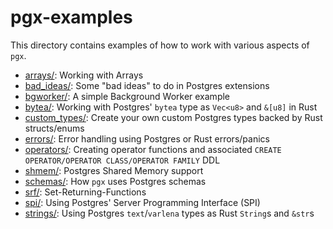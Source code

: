 # pgx-examples

This directory contains examples of how to work with various aspects of `pgx`.

- [arrays/](arrays/):  Working with Arrays
- [bad_ideas/](bad_ideas/):  Some "bad ideas" to do in Postgres extensions
- [bgworker/](bgworker/):  A simple Background Worker example
- [bytea/](bytea/):  Working with Postgres' `bytea` type as `Vec<u8>` and `&[u8]` in Rust
- [custom_types/](custom_types/): Create your own custom Postgres types backed by Rust structs/enums
- [errors/](errors/):  Error handling using Postgres or Rust errors/panics
- [operators/](operators/):  Creating operator functions and associated `CREATE OPERATOR/OPERATOR CLASS/OPERATOR FAMILY` DDL
- [shmem/](shmem/):  Postgres Shared Memory support
- [schemas/](schemas/):  How `pgx` uses Postgres schemas
- [srf/](srf/):  Set-Returning-Functions
- [spi/](spi/):  Using Postgres' Server Programming Interface (SPI)
- [strings/](strings/):  Using Postgres `text`/`varlena` types as Rust `String`s and `&str`s